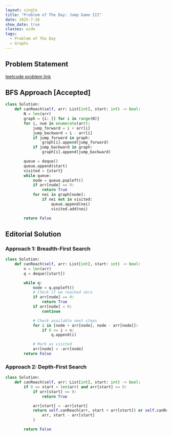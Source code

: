 ```yaml
---
layout: single
title: "Problem of The Day: Jump Game III"
date: 2025-7-26
show_date: true
classes: wide
tags:
  - Problem of The Day
  - Graphs
---
```


## Problem Statement

[leetcode problem link](https://leetcode.com/problems/maximum-unique-subarray-sum-after-deletion/description/?envType=daily-question&envId=2025-07-25)

## BFS Approach [Accepted]

```python
class Solution:
    def canReach(self, arr: List[int], start: int) -> bool:
        N = len(arr)
        graph = {i: [] for i in range(N)}
        for i, num in enumerate(arr):
            jump_forward = i + arr[i]
            jump_backward = i - arr[i]
            if jump_forward in graph:
                graph[i].append(jump_forward)
            if jump_backward in graph:
                graph[i].append(jump_backward)

        queue = deque()
        queue.append(start)
        visited = {start}
        while queue:
            node = queue.popleft()
            if arr[node] == 0:
                return True
            for nei in graph[node]:
                if nei not in visited:
                    queue.append(nei)
                    visited.add(nei)

        return False

```

## Editorial Solution

### Approach 1: Breadth-First Search

```python
class Solution:
    def canReach(self, arr: List[int], start: int) -> bool:
        n = len(arr)
        q = deque([start])

        while q:
            node = q.popleft()
            # Check if we reached zero
            if arr[node] == 0:
                return True
            if arr[node] < 0:
                continue

            # Check available next steps
            for i in [node + arr[node], node - arr[node]]:
                if 0 <= i < n:
                    q.append(i)

            # Mark as visited
            arr[node] = -arr[node]
        return False
```

### Approach 2: Depth-First Search

```python
class Solution:
    def canReach(self, arr: List[int], start: int) -> bool:
        if 0 <= start < len(arr) and arr[start] >= 0:
            if arr[start] == 0:
                return True

            arr[start] = -arr[start]
            return self.canReach(arr, start + arr[start]) or self.canReach(
                arr, start - arr[start]
            )

        return False
```
